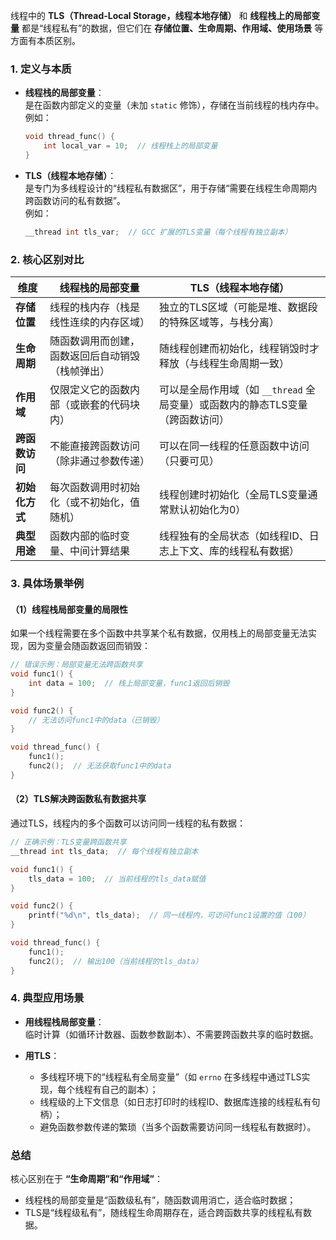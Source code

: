 线程中的 **TLS（Thread-Local Storage，线程本地存储）** 和 **线程栈上的局部变量** 都是“线程私有”的数据，但它们在 **存储位置、生命周期、作用域、使用场景** 等方面有本质区别。


### 1. 定义与本质
- **线程栈的局部变量**：  
  是在函数内部定义的变量（未加 `static` 修饰），存储在当前线程的栈内存中。  
  例如：  
  ```c
  void thread_func() {
      int local_var = 10;  // 线程栈上的局部变量
  }
  ```

- **TLS（线程本地存储）**：  
  是专门为多线程设计的“线程私有数据区”，用于存储“需要在线程生命周期内跨函数访问的私有数据”。  
  例如：  
  ```c
  __thread int tls_var;  // GCC 扩展的TLS变量（每个线程有独立副本）
  ```


### 2. 核心区别对比
| 维度               | 线程栈的局部变量                          | TLS（线程本地存储）                          |
|--------------------|-------------------------------------------|----------------------------------------------|
| **存储位置**       | 线程的栈内存（栈是线性连续的内存区域）    | 独立的TLS区域（可能是堆、数据段的特殊区域等，与栈分离） |
| **生命周期**       | 随函数调用而创建，函数返回后自动销毁（栈帧弹出） | 随线程创建而初始化，线程销毁时才释放（与线程生命周期一致） |
| **作用域**         | 仅限定义它的函数内部（或嵌套的代码块内）  | 可以是全局作用域（如 `__thread` 全局变量）或函数内的静态TLS变量（跨函数访问） |
| **跨函数访问**     | 不能直接跨函数访问（除非通过参数传递）    | 可以在同一线程的任意函数中访问（只要可见）    |
| **初始化方式**     | 每次函数调用时初始化（或不初始化，值随机） | 线程创建时初始化（全局TLS变量通常默认初始化为0） |
| **典型用途**       | 函数内部的临时变量、中间计算结果          | 线程独有的全局状态（如线程ID、日志上下文、库的线程私有数据） |


### 3. 具体场景举例
#### （1）线程栈局部变量的局限性
如果一个线程需要在多个函数中共享某个私有数据，仅用栈上的局部变量无法实现，因为变量会随函数返回而销毁：  
```c
// 错误示例：局部变量无法跨函数共享
void func1() {
    int data = 100;  // 栈上局部变量，func1返回后销毁
}

void func2() {
    // 无法访问func1中的data（已销毁）
}

void thread_func() {
    func1();
    func2();  // 无法获取func1中的data
}
```


#### （2）TLS解决跨函数私有数据共享
通过TLS，线程内的多个函数可以访问同一线程的私有数据：  
```c
// 正确示例：TLS变量跨函数共享
__thread int tls_data;  // 每个线程有独立副本

void func1() {
    tls_data = 100;  // 当前线程的tls_data赋值
}

void func2() {
    printf("%d\n", tls_data);  // 同一线程内，可访问func1设置的值（100）
}

void thread_func() {
    func1();
    func2();  // 输出100（当前线程的tls_data）
}
```


### 4. 典型应用场景
- **用线程栈局部变量**：  
  临时计算（如循环计数器、函数参数副本）、不需要跨函数共享的临时数据。  

- **用TLS**：  
  - 多线程环境下的“线程私有全局变量”（如 `errno` 在多线程中通过TLS实现，每个线程有自己的副本）；  
  - 线程级的上下文信息（如日志打印时的线程ID、数据库连接的线程私有句柄）；  
  - 避免函数参数传递的繁琐（当多个函数需要访问同一线程私有数据时）。  


### 总结
核心区别在于 **“生命周期”和“作用域”**：  
- 线程栈的局部变量是“函数级私有”，随函数调用消亡，适合临时数据；  
- TLS是“线程级私有”，随线程生命周期存在，适合跨函数共享的线程私有数据。